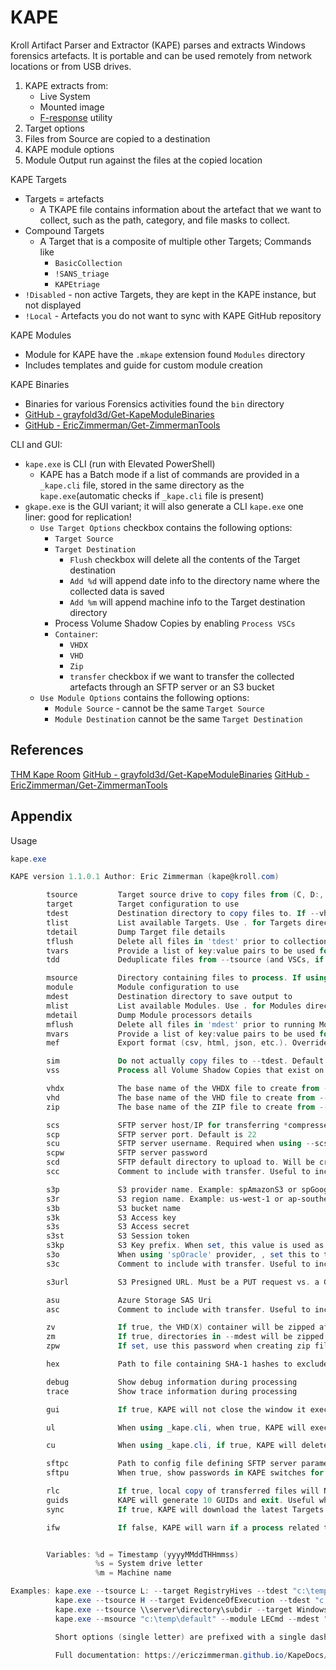 # KAPE

Kroll Artifact Parser and Extractor (KAPE) parses and extracts Windows forensics artefacts. It is portable and can be used remotely from network locations or from USB drives.

1. KAPE extracts from:
	- Live System 
	- Mounted image 
	- [F-response](https://www.f-response.com/) utility
2. Target options
3. Files from Source are copied to a destination
4. KAPE module options
5. Module Output run against the files at the copied location 

KAPE Targets
- Targets = artefacts
	- A TKAPE file contains information about the artefact that we want to collect, such as the path, category, and file masks to collect.
- Compound Targets 
	- A Target that is a composite of multiple other Targets; Commands like
		- `BasicCollection`
		- `!SANS_triage` 
		- `KAPEtriage`
- `!Disabled` - non active Targets, they are kept in the KAPE instance, but not displayed
- `!Local` - Artefacts you do not want to sync with KAPE GitHub repository

KAPE Modules
- Module for KAPE have the `.mkape` extension found `Modules` directory
- Includes templates and guide for custom module creation

KAPE Binaries 
- Binaries for various Forensics activities found the `bin` directory
- [GitHub - grayfold3d/Get-KapeModuleBinaries](https://github.com/grayfold3d/Get-KapeModuleBinaries)
- [GitHub - EricZimmerman/Get-ZimmermanTools](https://github.com/EricZimmerman/Get-ZimmermanTools)

CLI and GUI:
- `kape.exe` is CLI (run with Elevated PowerShell)
	- KAPE has a Batch mode if a list of commands are provided in a `_kape.cli` file, stored in the same directory as the `kape.exe`(automatic checks if  `_kape.cli` file is present)
- `gkape.exe` is the GUI variant; it will also generate a CLI `kape.exe` one liner: good for replication!
	- `Use Target Options` checkbox contains the following options:
		- `Target Source`
		- `Target Destination`
			- `Flush` checkbox will delete all the contents of the Target destination
			- `Add %d` will append date info to the directory name where the collected data is saved
			- `Add %m` will append machine info to the Target destination directory
		- Process Volume Shadow Copies by enabling `Process VSCs`
		- `Container`:
			- `VHDX`
			- `VHD`
			- `Zip`
			- `transfer` checkbox if we want to transfer the collected artefacts through an SFTP server or an S3 bucket
	- `Use Module Options` contains the following options:
		- `Module Source` - cannot be the same `Target Source`
		- `Module Destination` cannot be the same `Target Destination`


## References

[THM Kape Room](https://tryhackme.com/room/kape)
[GitHub - grayfold3d/Get-KapeModuleBinaries](https://github.com/grayfold3d/Get-KapeModuleBinaries)
[GitHub - EricZimmerman/Get-ZimmermanTools](https://github.com/EricZimmerman/Get-ZimmermanTools)

## Appendix

Usage
```powershell
kape.exe

KAPE version 1.1.0.1 Author: Eric Zimmerman (kape@kroll.com)

        tsource         Target source drive to copy files from (C, D:, or F:\ for example)
        target          Target configuration to use
        tdest           Destination directory to copy files to. If --vhdx, --vhd or --zip is set, files will end up in VHD(X) container or zip file
        tlist           List available Targets. Use . for Targets directory or name of subdirectory under Targets.
        tdetail         Dump Target file details
        tflush          Delete all files in 'tdest' prior to collection
        tvars           Provide a list of key:value pairs to be used for variable replacement in Targets. Ex: --tvars user:eric would allow for using %user% in a Target which is replaced with eric at runtime. Multiple pairs should be separated by ^
        tdd             Deduplicate files from --tsource (and VSCs, if enabled) based on SHA-1. First file found wins. Default is TRUE

        msource         Directory containing files to process. If using Targets and this is left blank, it will be set to --tdest automatically
        module          Module configuration to use
        mdest           Destination directory to save output to
        mlist           List available Modules. Use . for Modules directory or name of subdirectory under Modules.
        mdetail         Dump Module processors details
        mflush          Delete all files in 'mdest' prior to running Modules
        mvars           Provide a list of key:value pairs to be used for variable replacement in Modules. Ex: --mvars foo:bar would allow for using %foo% in a module which is replaced with bar at runtime. Multiple pairs should be separated by ^
        mef             Export format (csv, html, json, etc.). Overrides what is in Module config

        sim             Do not actually copy files to --tdest. Default is FALSE
        vss             Process all Volume Shadow Copies that exist on --tsource. Default is FALSE

        vhdx            The base name of the VHDX file to create from --tdest. This should be an identifier, NOT a filename. Use this or --vhd or --zip
        vhd             The base name of the VHD file to create from --tdest. This should be an identifier, NOT a filename. Use this or --vhdx or --zip
        zip             The base name of the ZIP file to create from --tdest. This should be an identifier, NOT a filename. Use this or --vhdx or --vhd

        scs             SFTP server host/IP for transferring *compressed VHD(X)* container
        scp             SFTP server port. Default is 22
        scu             SFTP server username. Required when using --scs
        scpw            SFTP server password
        scd             SFTP default directory to upload to. Will be created if it does not exist
        scc             Comment to include with transfer. Useful to include where a transfer came from. Defaults to the name of the machine where KAPE is running

        s3p             S3 provider name. Example: spAmazonS3 or spGoogleStorage. See 'https://bit.ly/34s9nS6' for list of providers. Default is 'spAmazonS3'
        s3r             S3 region name. Example: us-west-1 or ap-southeast-2. See 'https://bit.ly/3aNxXhc' for list of regions by provider
        s3b             S3 bucket name
        s3k             S3 Access key
        s3s             S3 Access secret
        s3st            S3 Session token
        s3kp            S3 Key prefix. When set, this value is used as the beginning of the key. Example: 'US1012/KapeData'
        s3o             When using 'spOracle' provider, , set this to the 'Object Storage Namespace' to use
        s3c             Comment to include with transfer. Useful to include where a transfer came from. Defaults to the name of the machine where KAPE is running

        s3url           S3 Presigned URL. Must be a PUT request vs. a GET request

        asu             Azure Storage SAS Uri
        asc             Comment to include with transfer. Useful to include where a transfer came from. Defaults to the name of the machine where KAPE is running

        zv              If true, the VHD(X) container will be zipped after creation. Default is TRUE
        zm              If true, directories in --mdest will be zipped. Default is FALSE
        zpw             If set, use this password when creating zip files (--zv | --zm | --zip)

        hex             Path to file containing SHA-1 hashes to exclude. Only files with hashes not found will be copied

        debug           Show debug information during processing
        trace           Show trace information during processing

        gui             If true, KAPE will not close the window it executes in when run from gkape. Default is FALSE

        ul              When using _kape.cli, when true, KAPE will execute entries in _kape.cli one at a time vs. in parallel. Default is FALSE

        cu              When using _kape.cli, if true, KAPE will delete _kape.cli and both Target/Module directories upon exiting. Default is FALSE

        sftpc           Path to config file defining SFTP server parameters, including port, users, etc. See documentation for examples
        sftpu           When true, show passwords in KAPE switches for connection when using --sftpc. Default is TRUE

        rlc             If true, local copy of transferred files will NOT be deleted after upload. Default is FALSE
        guids           KAPE will generate 10 GUIDs and exit. Useful when creating new Targets/Modules. Default is FALSE
        sync            If true, KAPE will download the latest Targets and Modules from specified URL prior to running. Default is https://github.com/EricZimmerman/KapeFiles/archive/master.zip

        ifw             If false, KAPE will warn if a process related to FTK is found, then exit. Set to true to ignore this warning and attempt to proceed. Default is FALSE


        Variables: %d = Timestamp (yyyyMMddTHHmmss)
                   %s = System drive letter
                   %m = Machine name

Examples: kape.exe --tsource L: --target RegistryHives --tdest "c:\temp\RegistryOnly"
          kape.exe --tsource H --target EvidenceOfExecution --tdest "c:\temp\default" --debug
          kape.exe --tsource \\server\directory\subdir --target Windows --tdest "c:\temp\default_%d" --vhdx LocalHost
          kape.exe --msource "c:\temp\default" --module LECmd --mdest "c:\temp\modulesOut" --trace --debug

          Short options (single letter) are prefixed with a single dash. Long commands are prefixed with two dashes

          Full documentation: https://ericzimmerman.github.io/KapeDocs/
```
